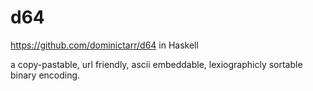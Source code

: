 # d64

https://github.com/dominictarr/d64 in Haskell

a copy-pastable, url friendly, ascii embeddable, lexiographicly sortable binary encoding.



